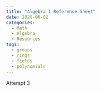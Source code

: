 ```yaml
---
title: "Algebra I Reference Sheet"
date: 2020-06-02
categories:
  - Math
  - Algebra
  - Resources
tags:
  - groups
  - rings
  - fields
  - polynomials
---
```


Attempt 3
<object data="{{ /_pdfs/Algebra_I_Reference_Sheet.pdf }}" width="1000" height="1000" type='application/pdf'></object>

